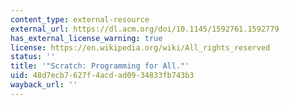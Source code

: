 ```yaml
---
content_type: external-resource
external_url: https://dl.acm.org/doi/10.1145/1592761.1592779
has_external_license_warning: true
license: https://en.wikipedia.org/wiki/All_rights_reserved
status: ''
title: '"Scratch: Programming for All."'
uid: 48d7ecb7-627f-4acd-ad09-34833fb743b3
wayback_url: ''
---
```

